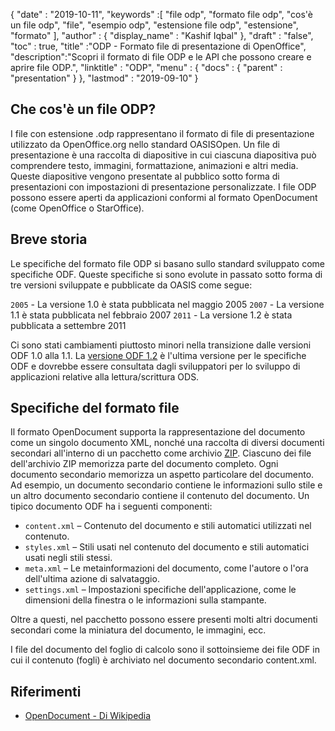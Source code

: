 {
  "date" : "2019-10-11",
  "keywords" :[ "file odp", "formato file odp", "cos'è un file odp", "file", "esempio odp", "estensione file odp", "estensione", "formato" ],
  "author" : {
    "display_name" : "Kashif Iqbal"
},
  "draft" : "false",
  "toc" : true,
  "title" :"ODP - Formato file di presentazione di OpenOffice",
  "description":"Scopri il formato di file ODP e le API che possono creare e aprire file ODP.",
  "linktitle" : "ODP",
  "menu" : {
    "docs" : {
      "parent" : "presentation"
}
},
  "lastmod" : "2019-09-10"
}

## Che cos'è un file ODP?

I file con estensione .odp rappresentano il formato di file di presentazione utilizzato da OpenOffice.org nello standard OASISOpen. Un file di presentazione è una raccolta di diapositive in cui ciascuna diapositiva può comprendere testo, immagini, formattazione, animazioni e altri media. Queste diapositive vengono presentate al pubblico sotto forma di presentazioni con impostazioni di presentazione personalizzate. I file ODP possono essere aperti da applicazioni conformi al formato OpenDocument (come OpenOffice o StarOffice).

## Breve storia

Le specifiche del formato file ODP si basano sullo standard sviluppato come specifiche ODF. Queste specifiche si sono evolute in passato sotto forma di tre versioni sviluppate e pubblicate da OASIS come segue:

`2005` - La versione 1.0 è stata pubblicata nel maggio 2005
`2007` - La versione 1.1 è stata pubblicata nel febbraio 2007
`2011` - La versione 1.2 è stata pubblicata a settembre 2011

Ci sono stati cambiamenti piuttosto minori nella transizione dalle versioni ODF 1.0 alla 1.1. La [versione ODF 1.2](https://www.oasis-open.org/standards#opendocumentv1.2) è l'ultima versione per le specifiche ODF e dovrebbe essere consultata dagli sviluppatori per lo sviluppo di applicazioni relative alla lettura/scrittura ODS.

## Specifiche del formato file

Il formato OpenDocument supporta la rappresentazione del documento come un singolo documento XML, nonché una raccolta di diversi documenti secondari all'interno di un pacchetto come archivio [ZIP](/compression/zip/). Ciascuno dei file dell'archivio ZIP memorizza parte del documento completo. Ogni documento secondario memorizza un aspetto particolare del documento. Ad esempio, un documento secondario contiene le informazioni sullo stile e un altro documento secondario contiene il contenuto del documento. Un tipico documento ODF ha i seguenti componenti:

* `content.xml` – Contenuto del documento e stili automatici utilizzati nel contenuto.
* `styles.xml` – Stili usati nel contenuto del documento e stili automatici usati negli stili stessi.
* `meta.xml` – Le metainformazioni del documento, come l'autore o l'ora dell'ultima azione di salvataggio.
* `settings.xml` – Impostazioni specifiche dell'applicazione, come le dimensioni della finestra o le informazioni sulla stampante.

Oltre a questi, nel pacchetto possono essere presenti molti altri documenti secondari come la miniatura del documento, le immagini, ecc.

I file del documento del foglio di calcolo sono il sottoinsieme dei file ODF in cui il contenuto (fogli) è archiviato nel documento secondario content.xml.

## Riferimenti

* [OpenDocument - Di Wikipedia](https://en.wikipedia.org/wiki/OpenDocument)

